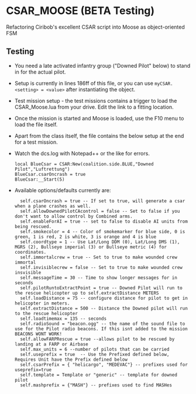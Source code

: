 # CSAR_MOOSE (BETA Testing)
Refactoring Ciribob's excellent CSAR script into Moose as object-oriented FSM

## Testing
* You need a late activated infantry group ("Downed Pilot" below) to stand in for the actual pilot. 
* Setup is currently in lines 186ff of this file, or you can use `myCSAR.<setting> = <value>` after instantiating the object.
* Test mission setup  - the test missions contains a trigger to load the CSAR_Moose.lua from your drive. Edit the link to a fitting location.
* Once the mission is started and Moose is loaded, use the F10 menu to load the file itself. 
* Apart from the class itself, the file contains the below setup at the end for a test mission.
* Watch the dcs.log with Notepad++ or the like for errors.

      local BlueCsar = CSAR:New(coalition.side.BLUE,"Downed Pilot","Luftrettung")
      BlueCsar.csarOncrash = true
      BlueCsar:__Start(5)
     
* Available options/defaults currently are:

        self.csarOncrash = true -- If set to true, will generate a csar when a plane crashes as well.
        self.allowDownedPilotCAcontrol = false -- Set to false if you don't want to allow control by Combined arms.
        self.enableForAI = true -- set to false to disable AI units from being rescued.
        self.smokecolor = 4 -- Color of smokemarker for blue side, 0 is green, 1 is red, 2 is white, 3 is orange and 4 is blue
        self.coordtype = 1 -- Use Lat/Long DDM (0), Lat/Long DMS (1), MGRS (2), Bullseye imperial (3) or Bullseye metric (4) for coordinates.
        self.immortalcrew = true -- Set to true to make wounded crew immortal
        self.invisiblecrew = false -- Set to true to make wounded crew insvisible 
        self.messageTime = 30 -- Time to show longer messages for in seconds 
        self.pilotRuntoExtractPoint = true -- Downed Pilot will run to the rescue helicopter up to self.extractDistance METERS 
        self.loadDistance = 75 -- configure distance for pilot to get in helicopter in meters.
        self.extractDistance = 500 -- Distance the Downed pilot will run to the rescue helicopter
        self.loadtimemax = 135 -- seconds
        self.radioSound = "beacon.ogg" -- the name of the sound file to use for the Pilot radio beacons. If this isnt added to the mission BEACONS WONT WORK!
        self.allowFARPRescue = true --allows pilot to be rescued by landing at a FARP or Airbase
        self.max_units = 6 --number of pilots that can be carried
        self.useprefix = true  -- Use the Prefixed defined below, Requires Unit have the Prefix defined below 
        self.csarPrefix = { "helicargo", "MEDEVAC"} -- prefixes used for useprefix=true
        self.template = Template or "generic" -- template for downed pilot
        self.mashprefix = {"MASH"} -- prefixes used to find MASHes
